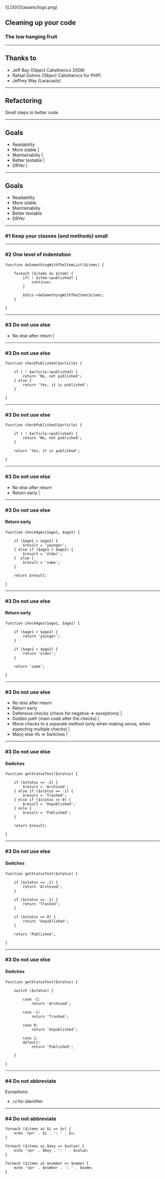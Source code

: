<div class="logo">
![LOGO](assets/logo.png)
</div>

## Cleaning up your code
### The low hanging fruit

---

## Thanks to

- Jeff Bay (Object Calisthenics 2008)
- Rafael Dohms (Object Calisthenics for PHP)
- Jeffrey Way (Laracasts)

---

## Refactoring

Small steps to better code

---

## Goals

- Readability
- More stable		|
- Maintainabiliy	|
- Better testable	|
- DRYer				|

---

## Goals

- <span class="special">Re</span>adability
- <span class="special">M</span>ore stabl<span class="special">e</span>
- <span class="special">M</span>aintainabiliy
- <span class="special">Be</span>tter testable
- D<span class="special">R</span>Yer

---

### #1 Keep your classes (and methods) small

---

### #2 One level of indentation

```
function doSomethingWithTheItemList($items) {

	foreach ($items as $item) {
		if( ! $item->published) {
			continue;
		}

		$this->doSomethingWithTheItem($item);
	}

}
```
<!-- .element: class="fragment" -->

---

### #3 Do not use else

- No else after return |

---

### #3 Do not use else

```
function checkPublished($article) {

	if ( ! $article->published) {
		return 'No, not published';
	} else {
		return 'Yes, it is published';
	}

}
```
---

### #3 Do not use else

```
function checkPublished($article) {

	if ( ! $article->published) {
		return 'No, not published';
	}

	return 'Yes, it is published';

}
```
---

### #3 Do not use else

- No else after return
- Return early |

---

### #3 Do not use else
#### Return early

```
function checkAges($age1, $age2) {

	if ($age1 < $age2) {
		$result = 'younger';
	} else if ($age1 > $age2) {
		$result = 'older';
	}  else {
		$result = 'same';
	}

	return $result;

}
```
---

### #3 Do not use else
#### Return early

```
function checkAges($age1, $age2) {

	if ($age1 < $age2) {
		return 'younger';
	}

	if ($age1 > $age2) {
		return 'older';
	}

	return 'same';

}
```

---
### #3 Do not use else

- No else after return
- Return early
- Defensive checks (check for negative => exceptions) |
- Golden path (main code after the checks) |
- Move checks to a separate method (only when making sense, when expecting multiple checks) |
- Many else-ifs => Switches |

---

### #3 Do not use else
#### Switches

```
function getStatusText($status) {

	if ($status == -2) {
		$result = 'Archived';
	} else if ($status == -1) {
		$result = 'Trashed';
	} else if ($status == 0) {
		$result = 'Unpublished';
	} esle {
		$result = 'Published';
	}

	return $result;

}
```
---

### #3 Do not use else
#### Switches

```
function getStatusText($status) {

	if ($status == -2) {
		return 'Archived';
	}

	if ($status == -1) {
		return 'Trashed';
	}

	if ($status == 0) {
		return 'Unpublished';
	}

	return 'Published';

}
```

---

### #3 Do not use else
#### Switches

```
function getStatusText($status) {

	switch ($status) {

		case -2:
			return 'Archived';

		case -1:
			return 'Trashed';

		case 0:
			return 'Unpublished';

		case 1:
		default:
			return 'Published';

	}

}
```

---

### #4 Do not abbreviate

Exceptions:
- `id` for identifier


---

### #4 Do not abbreviate

```
foreach ($items as $i => $v) {
	echo '<p>' . $i . ': ' . $v;
}
```
<!-- .element: class="fragment" -->
```
foreach ($items as $key => $value) {
	echo '<p>' . $key . ': ' . $value;
}
```
<!-- .element: class="fragment" -->
```
foreach ($items as $number => $name) {
	echo '<p>' . $number . ': ' . $name;
}
```
<!-- .element: class="fragment" -->
